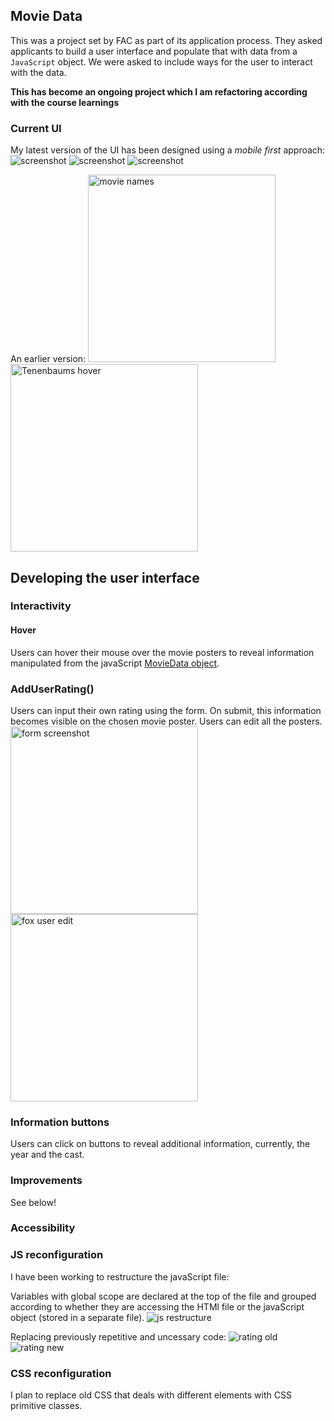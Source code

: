 ## Movie Data

This was a project set by FAC as part of its application process. They asked applicants to build a user interface and populate that with data from a ```JavaScript``` object. We were asked to include ways for the user to interact with the data.


**This has become an ongoing project which I am refactoring according with the course learnings**

### Current UI 

My latest version of the UI has been designed using a *mobile first* approach:
![screenshot](/README-images/1st%20Screenshot%202023-03-01.png)
![screenshot](/README-images/2nd%20Screenshot%202023-03-01.png)
![screenshot](/README-images/3rd%20Screenshot%202023-03-01.png)

An earlier version:
<img src="movieNames.png" width="300" alt="movie names"/>
<img src="TenenbaumsHover.png" width="300" alt="Tenenbaums hover"/>



## Developing the user interface

### Interactivity

#### Hover
Users can hover their mouse over the movie posters to reveal information manipulated from the javaScript [MovieData object](https://github.com/eliazzo/Movie-data/blob/main/movieObject.js).

### AddUserRating()
Users can input their own rating using the form. On submit, this information becomes visible on the chosen movie poster. Users can edit all the posters.
<img src="form.png" width="300" alt="form screenshot"/>
<img src="FoxUserRating.png" width="300" alt="fox user edit"/>


### Information buttons
Users can click on buttons to reveal additional information, currently, the year and the cast.

### Improvements
See below!

### Accessibility

### JS reconfiguration
I have been working to restructure the javaScript file:

Variables with global scope are declared at the top of the file and grouped according to whether they are accessing the HTMl file or the javaScript object (stored in a separate file).
![js restructure](/README-images/js%20restructure.png)

Replacing previously repetitive and uncessary code:
![rating old](/README-images/User%20rating%20old.png)
![rating new](/README-images/User%20rating%20nw.png)



### CSS reconfiguration
I plan to replace old CSS that deals with different elements with CSS primitive classes.





